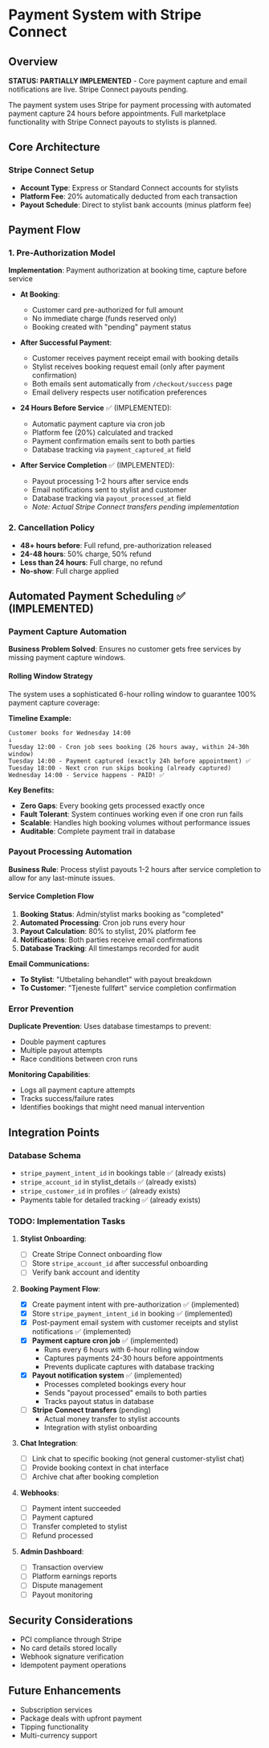 # Payment System with Stripe Connect

## Overview

**STATUS: PARTIALLY IMPLEMENTED** - Core payment capture and email notifications are live. Stripe Connect payouts pending.

The payment system uses Stripe for payment processing with automated payment capture 24 hours before appointments. Full marketplace functionality with Stripe Connect payouts to stylists is planned.

## Core Architecture

### Stripe Connect Setup

- **Account Type**: Express or Standard Connect accounts for stylists
- **Platform Fee**: 20% automatically deducted from each transaction
- **Payout Schedule**: Direct to stylist bank accounts (minus platform fee)

## Payment Flow

### 1. Pre-Authorization Model

**Implementation**: Payment authorization at booking time, capture before service

- **At Booking**:

  - Customer card pre-authorized for full amount
  - No immediate charge (funds reserved only)
  - Booking created with "pending" payment status

- **After Successful Payment**:
  - Customer receives payment receipt email with booking details
  - Stylist receives booking request email (only after payment confirmation)
  - Both emails sent automatically from `/checkout/success` page
  - Email delivery respects user notification preferences

- **24 Hours Before Service** ✅ (IMPLEMENTED):
  - Automatic payment capture via cron job
  - Platform fee (20%) calculated and tracked
  - Payment confirmation emails sent to both parties
  - Database tracking via `payment_captured_at` field

- **After Service Completion** ✅ (IMPLEMENTED):
  - Payout processing 1-2 hours after service ends
  - Email notifications sent to stylist and customer
  - Database tracking via `payout_processed_at` field
  - *Note: Actual Stripe Connect transfers pending implementation*

### 2. Cancellation Policy

- **48+ hours before**: Full refund, pre-authorization released
- **24-48 hours**: 50% charge, 50% refund
- **Less than 24 hours**: Full charge, no refund
- **No-show**: Full charge applied

## Automated Payment Scheduling ✅ (IMPLEMENTED)

### Payment Capture Automation

**Business Problem Solved**: Ensures no customer gets free services by missing payment capture windows.

#### Rolling Window Strategy

The system uses a sophisticated 6-hour rolling window to guarantee 100% payment capture coverage:

**Timeline Example:**
```
Customer books for Wednesday 14:00
↓
Tuesday 12:00 - Cron job sees booking (26 hours away, within 24-30h window)
Tuesday 14:00 - Payment captured (exactly 24h before appointment) ✅
Tuesday 18:00 - Next cron run skips booking (already captured)
Wednesday 14:00 - Service happens - PAID! ✅
```

**Key Benefits:**
- **Zero Gaps**: Every booking gets processed exactly once
- **Fault Tolerant**: System continues working even if one cron run fails
- **Scalable**: Handles high booking volumes without performance issues
- **Auditable**: Complete payment trail in database

### Payout Processing Automation

**Business Rule**: Process stylist payouts 1-2 hours after service completion to allow for any last-minute issues.

#### Service Completion Flow

1. **Booking Status**: Admin/stylist marks booking as "completed"
2. **Automated Processing**: Cron job runs every hour
3. **Payout Calculation**: 80% to stylist, 20% platform fee
4. **Notifications**: Both parties receive email confirmations
5. **Database Tracking**: All timestamps recorded for audit

**Email Communications:**
- **To Stylist**: "Utbetaling behandlet" with payout breakdown
- **To Customer**: "Tjeneste fullført" service completion confirmation

### Error Prevention

**Duplicate Prevention**: Uses database timestamps to prevent:
- Double payment captures
- Multiple payout attempts
- Race conditions between cron runs

**Monitoring Capabilities**:
- Logs all payment capture attempts
- Tracks success/failure rates
- Identifies bookings that might need manual intervention

## Integration Points

### Database Schema

- `stripe_payment_intent_id` in bookings table ✅ (already exists)
- `stripe_account_id` in stylist_details ✅ (already exists)
- `stripe_customer_id` in profiles ✅ (already exists)
- Payments table for detailed tracking ✅ (already exists)

### TODO: Implementation Tasks

1. **Stylist Onboarding**:

   - [ ] Create Stripe Connect onboarding flow
   - [ ] Store `stripe_account_id` after successful onboarding
   - [ ] Verify bank account and identity

2. **Booking Payment Flow**:

   - [x] Create payment intent with pre-authorization ✅ (implemented)
   - [x] Store `stripe_payment_intent_id` in booking ✅ (implemented)
   - [x] Post-payment email system with customer receipts and stylist notifications ✅ (implemented)
   - [x] **Payment capture cron job** ✅ (implemented)
     - Runs every 6 hours with 6-hour rolling window
     - Captures payments 24-30 hours before appointments
     - Prevents duplicate captures with database tracking
   - [x] **Payout notification system** ✅ (implemented)
     - Processes completed bookings every hour
     - Sends "payout processed" emails to both parties
     - Tracks payout status in database
   - [ ] **Stripe Connect transfers** (pending)
     - Actual money transfer to stylist accounts
     - Integration with stylist onboarding

3. **Chat Integration**:

   - [ ] Link chat to specific booking (not general customer-stylist chat)
   - [ ] Provide booking context in chat interface
   - [ ] Archive chat after booking completion

4. **Webhooks**:

   - [ ] Payment intent succeeded
   - [ ] Payment captured
   - [ ] Transfer completed to stylist
   - [ ] Refund processed

5. **Admin Dashboard**:
   - [ ] Transaction overview
   - [ ] Platform earnings reports
   - [ ] Dispute management
   - [ ] Payout monitoring

## Security Considerations

- PCI compliance through Stripe
- No card details stored locally
- Webhook signature verification
- Idempotent payment operations

## Future Enhancements

- Subscription services
- Package deals with upfront payment
- Tipping functionality
- Multi-currency support
